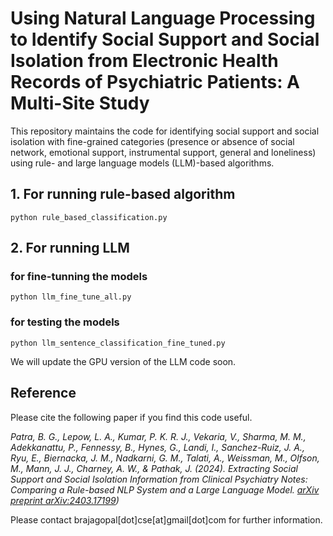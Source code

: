 # Using Natural Language Processing to Identify  Social Support and Social Isolation from Electronic Health Records of Psychiatric Patients: A Multi-Site Study

This repository maintains the code for identifying social support and social isolation with fine-grained categories (presence or absence of social network, emotional support, instrumental support, general and loneliness) using rule- and large language models (LLM)-based algorithms. 

## 1. For running rule-based algorithm
	python rule_based_classification.py

## 2. For running LLM 

### for fine-tunning the models
	python llm_fine_tune_all.py

### for testing the models
	python llm_sentence_classification_fine_tuned.py

We will update the GPU version of the LLM code soon. 


## Reference

Please cite the following paper if you find this code useful.

_Patra, B. G., Lepow, L. A., Kumar, P. K. R. J., Vekaria, V., Sharma, M. M., Adekkanattu, P., Fennessy, B., Hynes, G., Landi, I., Sanchez-Ruiz, J. A., Ryu, E., Biernacka, J. M., Nadkarni, G. M., Talati, A., Weissman, M., Olfson, M., Mann, J. J., Charney, A. W., & Pathak, J. (2024). Extracting Social Support and Social Isolation Information from Clinical Psychiatry Notes: Comparing a Rule-based NLP System and a Large Language Model. [arXiv preprint arXiv:2403.17199](https://github.com/brajagopalcse/SISU))_

Please contact brajagopal[dot]cse[at]gmail[dot]com for further information. 

